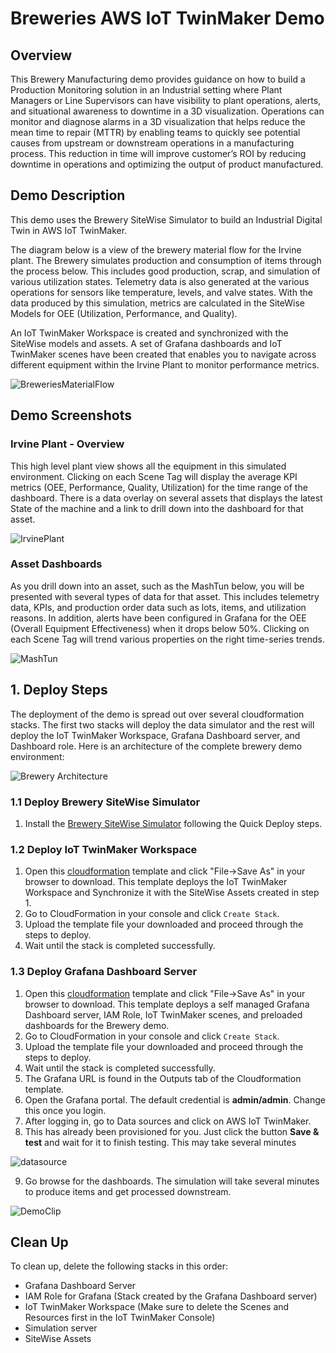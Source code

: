 # Breweries AWS IoT TwinMaker Demo

## Overview

This Brewery Manufacturing demo provides guidance on how to build a Production Monitoring solution in an Industrial setting where Plant Managers or Line Supervisors can have visibility to plant operations, alerts, and situational awareness to downtime in a 3D visualization. Operations can monitor and diagnose alarms in a 3D visualization that helps reduce the mean time to repair (MTTR) by enabling teams to quickly see potential causes from upstream or downstream operations in a manufacturing process. This reduction in time will improve customer’s ROI by reducing downtime in operations and optimizing the output of product manufactured. 
      
## Demo Description

This demo uses the Brewery SiteWise Simulator to build an Industrial Digital Twin in AWS IoT TwinMaker.

The diagram below is a view of the brewery material flow for the Irvine plant. The Brewery simulates production and consumption of items through the process below. This includes good production, scrap, and simulation of various utilization states. Telemetry data is also generated at the various operations for sensors like temperature, levels, and valve states. With the data produced by this simulation, metrics are calculated in the SiteWise Models for OEE (Utilization, Performance, and Quality).

An IoT TwinMaker Workspace is created and synchronized with the SiteWise models and assets. A set of Grafana dashboards and IoT TwinMaker scenes have been created that enables you to navigate across different equipment within the Irvine Plant to monitor performance metrics.

![BreweriesMaterialFlow](./images/BreweriesMaterialFlow.png)


## Demo Screenshots

### Irvine Plant - Overview
This high level plant view shows all the equipment in this simulated environment. Clicking on each Scene Tag will display the average KPI metrics (OEE, Performance, Quality, Utilization) for the time range of the dashboard. There is a data overlay on several assets that displays the latest State of the machine and a link to drill down into the dashboard for that asset.

![IrvinePlant](./images/irvineplant.png)

### Asset Dashboards
As you drill down into an asset, such as the MashTun below, you will be presented with several types of data for that asset. This includes telemetry data, KPIs, and production order data such as lots, items, and utilization reasons. In addition, alerts have been configured in Grafana for the OEE (Overall Equipment Effectiveness) when it drops below 50%. Clicking on each Scene Tag will trend various properties on the right time-series trends.

![MashTun](./images/mashtun.png)


## 1. Deploy Steps

The deployment of the demo is spread out over several cloudformation stacks. The first two stacks will deploy the data simulator and the rest will deploy the IoT TwinMaker Workspace, Grafana Dashboard server, and Dashboard role. Here is an architecture of the complete brewery demo environment:

![Brewery Architecture](./images/BreweryDemoArchitecture.png)

### 1.1 Deploy Brewery SiteWise Simulator

1. Install the [Brewery SiteWise Simulator](https://github.com/aws-samples/breweries-sitewise-simulator) following the Quick Deploy steps.

### 1.2 Deploy IoT TwinMaker Workspace

1. Open this <a href="cf/BreweryWorkspace.json?raw=1" target="_blank" download>cloudformation</a> template and click "File->Save As" in your browser to download. This template deploys the IoT TwinMaker Workspace and Synchronize it with the SiteWise Assets created in step 1.
2. Go to CloudFormation in your console and click `Create Stack`.
3. Upload the template file your downloaded and proceed through the steps to deploy.
4. Wait until the stack is completed successfully. 

### 1.3 Deploy Grafana Dashboard Server

1. Open this <a href="cf/GrafanaDashboardServer.json?raw=1" target="_blank" download>cloudformation</a> template and click "File->Save As" in your browser to download. This template deploys a self managed Grafana Dashboard server, IAM Role, IoT TwinMaker scenes, and preloaded dashboards for the Brewery demo.
2. Go to CloudFormation in your console and click `Create Stack`.
3. Upload the template file your downloaded and proceed through the steps to deploy.
4. Wait until the stack is completed successfully. 
5. The Grafana URL is found in the Outputs tab of the Cloudformation template.
6. Open the Grafana portal. The default credential is **admin/admin**. Change this once you login.
7. After logging in, go to Data sources and click on AWS IoT TwinMaker.
8. This has already been provisioned for you. Just click the button **Save & test** and wait for it to finish testing. This may take several minutes

![datasource](./images/datasource.png)

9. Go browse for the dashboards. The simulation will take several minutes to produce items and get processed downstream.

![DemoClip](./images/brewery-demo.gif)


## Clean Up

To clean up, delete the following stacks in this order:
- Grafana Dashboard Server
- IAM Role for Grafana (Stack created by the Grafana Dashboard server)
- IoT TwinMaker Workspace (Make sure to delete the Scenes and Resources first in the IoT TwinMaker Console)
- Simulation server
- SiteWise Assets
